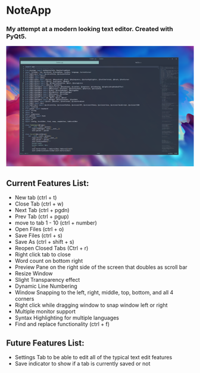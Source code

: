 # NoteApp

### My attempt at a modern looking text editor. Created with PyQt5.
![Image](photos/prototype.png)

## Current Features List:
* New tab (ctrl + t)
* Close Tab (ctrl + w)
* Next Tab (ctrl + pgdn)
* Prev Tab (ctrl + pgup)
* move to tab 1 - 10 (ctrl + number)
* Open Files (ctrl + o)
* Save Files (ctrl + s)
* Save As (ctrl + shift + s)
* Reopen Closed Tabs (Ctrl + r)
* Right click tab to close
* Word count on bottom right
* Preview Pane on the right side of the screen that doubles as scroll bar
* Resize Window
* Slight Transparency effect
* Dynamic Line Numbering
* Window Snapping to the left, right, middle, top, bottom, and all 4 corners
* Right click while dragging window to snap window left or right
* Multiple monitor support
* Syntax Highlighting for multiple languages
* Find and replace functionality (ctrl + f)

## Future Features List:
* Settings Tab to be able to edit all of the typical text edit features
* Save indicator to show if a tab is currently saved or not
